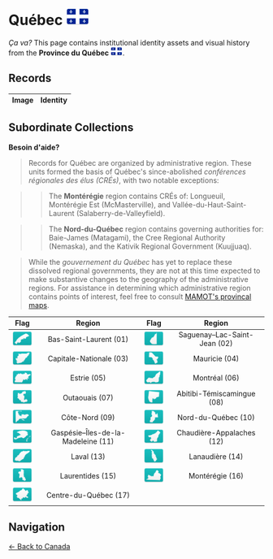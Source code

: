 # Québec ![QC](https://github.com/apapenheim/nation-branding-now/blob/master/images/FlagKit/NA/CA/QC/QC@2x.png)

*Ça va?* This page contains institutional identity assets and visual history from the **Province du Québec** ![QC](../../../images/FlagKit/NA/CA/QC/QC.png).

## Records

| Image | Identity |
| :---: | :--- |

## Subordinate Collections

**Besoin d'aide?**
>Records for Québec are organized by administrative region. These units formed the basis of Québec's since-abolished *conférences régionales des élus (CRÉs)*, with two notable exceptions:

>>The **Montérégie** region contains CRÉs of: Longueuil, Montérégie Est (McMasterville), and Vallée-du-Haut-Saint-Laurent (Salaberry-de-Valleyfield).

>>The **Nord-du-Québec** region contains governing authorities for: Baie-James (Matagami), the Cree Regional Authority (Nemaska), and the Kativik Regional Government (Kuujjuaq).

>While the *gouvernement du Québec* has yet to replace these dissolved regional governments, they are not at this time expected to make substantive changes to the geography of the administrative regions. For assistance in determining which administrative region contains points of interest, feel free to consult [MAMOT's provincal maps](http://www.mamot.gouv.qc.ca/organisation-municipale/cartotheque/cartes-provinciales/).

| Flag | Region | Flag | Region |
| :---: | :---: | :---: | :---: |
| ![01](../../../images/FlagKit/NA/CA/QC/01/01@2x.png) | Bas-Saint-Laurent (01) | ![02](../../../images/FlagKit/NA/CA/QC/02/02@2x.png) | Saguenay–Lac-Saint-Jean (02) |
| ![03](../../../images/FlagKit/NA/CA/QC/03/03@2x.png) | Capitale-Nationale (03) | ![04](../../../images/FlagKit/NA/CA/QC/04/04@2x.png) | Mauricie (04) |
| ![05](../../../images/FlagKit/NA/CA/QC/05/05@2x.png) | Estrie (05) | ![06](../../../images/FlagKit/NA/CA/QC/06/06@2x.png) | Montréal (06) |
| ![07](../../../images/FlagKit/NA/CA/QC/07/07@2x.png) | Outaouais (07) | ![08](../../../images/FlagKit/NA/CA/QC/08/08@2x.png) | Abitibi-Témiscamingue (08) |
| ![09](../../../images/FlagKit/NA/CA/QC/09/09@2x.png) | Côte-Nord (09) | ![10](../../../images/FlagKit/NA/CA/QC/10/10@2x.png) | Nord-du-Québec (10) |
| ![11](../../../images/FlagKit/NA/CA/QC/11/11@2x.png) | Gaspésie–Îles-de-la-Madeleine (11) | ![12](../../../images/FlagKit/NA/CA/QC/12/12@2x.png) | Chaudière-Appalaches (12) |
| ![13](../../../images/FlagKit/NA/CA/QC/13/13@2x.png) | Laval (13) | ![14](../../../images/FlagKit/NA/CA/QC/14/14@2x.png) | Lanaudière (14) |
| ![15](../../../images/FlagKit/NA/CA/QC/15/15@2x.png) | Laurentides (15) | ![16](../../../images/FlagKit/NA/CA/QC/16/16@2x.png) | Montérégie (16) |
| ![17](../../../images/FlagKit/NA/CA/QC/17/17@2x.png) | Centre-du-Québec (17) |

## Navigation

[← Back to Canada](../README.md)
